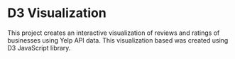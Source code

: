 # D3 Visualization

This project creates an interactive visualization of reviews and ratings of businesses using Yelp API data. This visualization based was created using D3 JavaScript library. 
